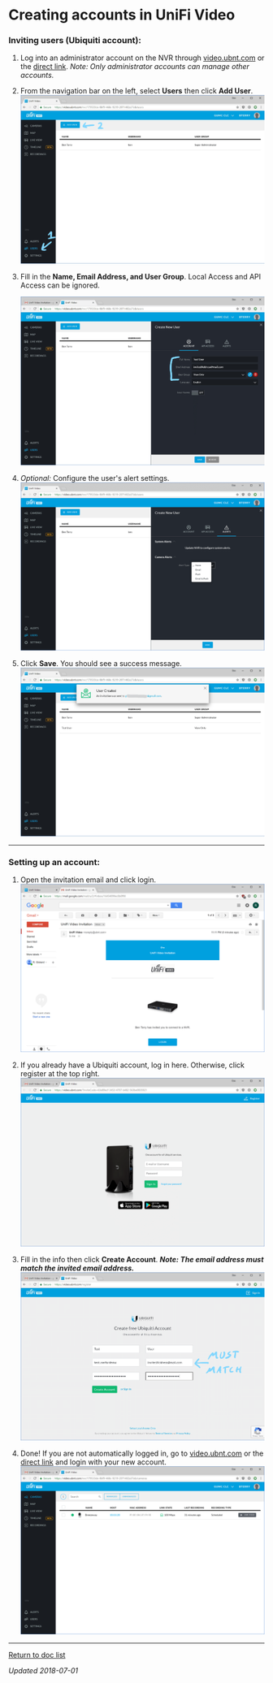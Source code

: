 # Creating accounts in UniFi Video

### Inviting users (Ubiquiti account):

1. Log into an administrator account on the NVR through [video.ubnt.com](htttps://video.ubnt.com/) or the [direct link](https://cecvideo.gonzalezmethodist.org:7443). *Note: Only administrator accounts can manage other accounts.*

2. From the navigation bar on the left, select **Users** then click **Add User**.
   ![ufvguide-createaccount-1](UFV-CreateAccount.assets/ufvguide-createaccount-1.png)

   

3. Fill in the **Name, Email Address, and User Group**. Local Access and API Access can be ignored.

   ![ufvguide-createaccount-2](UFV-CreateAccount.assets/ufvguide-createaccount-2.png)

   

4. *Optional:* Configure the user's alert settings.
   ![ufvguide-createaccount-3](UFV-CreateAccount.assets/ufvguide-createaccount-3.png)

   

5. Click **Save**. You should see a success message.
   ![ufvguide-createaccount-4](UFV-CreateAccount.assets/ufvguide-createaccount-4.png)

------



### Setting up an account:

1. Open the invitation email and click login.
   ![ufvguide-createaccount-5](UFV-CreateAccount.assets/ufvguide-createaccount-5.png)

   

2. If you already have a Ubiquiti account, log in here. Otherwise, click register at the top right.
   ![ufvguide-createaccount-6](UFV-CreateAccount.assets/ufvguide-createaccount-6.png)

   

3. Fill in the info then click **Create Account**. ***Note: The email address must match the invited email address.***
   ![ufvguide-createaccount-7](UFV-CreateAccount.assets/ufvguide-createaccount-7.png)

   

4. Done! If you are not automatically logged in, go to [video.ubnt.com](htttps://video.ubnt.com/) or the [direct link](https://cecvideo.gonzalezmethodist.org:7443) and login with your new account.
   ![ufvguide-createaccount-8](UFV-CreateAccount.assets/ufvguide-createaccount-8.png)

------

[Return to doc list](/GUMCdocs/UFVDocs/index.html)															

*Updated 2018-07-01*